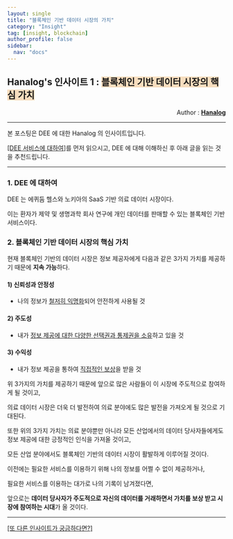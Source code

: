 ```yaml
---
layout: single
title: "블록체인 기반 데이터 시장의 가치"
category: "Insight"
tag: [insight, blockchain]
author_profile: false
sidebar:
  nav: "docs"
---
```




## Hanalog's 인사이트 1 : <span style='background-color: #F7DDBE'>블록체인 기반 데이터 시장의 핵심 가치</span>

<div style="text-align: right"> Author : <b><a href="https://github.com/hanalog">Hanalog</a></b></div>

---

본 포스팅은 DEE 에 대한 Hanalog 의 인사이트입니다.

[[DEE 서비스에 대하여]](https://www.youtube.com/watch?v=_9wG4PdevrU)를 먼저 읽으시고, DEE 에 대해 이해하신 후 아래 글을 읽는 것을 추천드립니다.

---





### 1. DEE 에 대하여

DEE 는 에퀴둠 헬스와 노키아의 SaaS 기반 의료 데이터 시장이다. 

이는 환자가 제약 및 생명과학 회사 연구에 개인 데이터를 판매할 수 있는 블록체인 기반 서비스이다.



### 2. 블록체인 기반 데이터 시장의 핵심 가치



현재 블록체인 기반의 데이터 시장은 정보 제공자에게 다음과 같은 3가지 가치를 제공하기 때문에 **지속 가능**하다.



#### 1) **신뢰성**과 **안정성** 

- 나의 정보가 <u>철저히 익명화</u>되어 안전하게 사용될 것



#### 2) 주도성

- 내가 <u>정보 제공에 대한 다양한 선택권과 통제권을 소유</u>하고 있을 것



#### 3) 수익성

- 내가 정보 제공을 통하여 <u>직접적인 보상</u>을 받을 것



위 3가지의 가치를 제공하기 때문에 앞으로 많은 사람들이 이 시장에 주도적으로 참여하게 될 것이고,

의료 데이터 시장은 더욱 더 발전하여 의료 분야에도 많은 발전을 가져오게 될 것으로 기대된다.



또한 위의 3가지 가치는 의료 분야뿐만 아니라 모든 산업에서의 데이터 당사자들에게도 정보 제공에 대한 긍정적인 인식을 가져올 것이고,

모든 산업 분야에서도 블록체인 기반의 데이터 시장이 활발하게 이루어질 것이다.



이전에는 필요한 서비스를 이용하기 위해 나의 정보를 어쩔 수 없이 제공하거나,

필요한 서비스를 이용하는 대가로 나의 기록이 남겨졌다면,

앞으로는 **데이터 당사자가 주도적으로 자신의 데이터를 거래하면서 가치를 보상 받고 시장에 참여하는 시대**가 올 것이다. 





---

[[또 다른 인사이트가 궁금하다면?]](https://hanalog.github.io/tags/#insight)